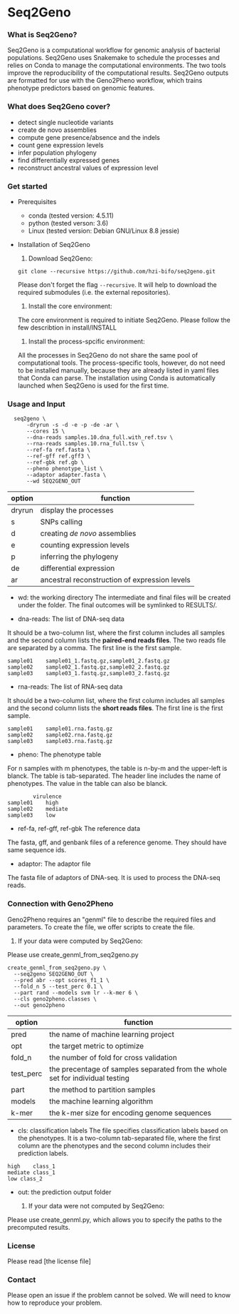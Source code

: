 # Seq2Geno

### What is Seq2Geno?
Seq2Geno is a computational workflow for genomic analysis of bacterial populations. Seq2Geno uses Snakemake to schedule the processes and relies on Conda to manage the computational environments. The two tools improve the reproducibility of the computational results. 
Seq2Geno outputs are formatted for use with the Geno2Pheno workflow, which trains phenotype predictors based on genomic features. 

### What does Seq2Geno cover?
- detect single nucleotide variants
- create de novo assemblies
- compute gene presence/absence and the indels
- count gene expression levels
- infer population phylogeny
- find differentially expressed genes
- reconstruct ancestral values of expression level

### Get started
- Prerequisites

    - conda (tested version: 4.5.11)
    - python (tested verson: 3.6)
    - Linux (tested version: Debian GNU/Linux 8.8 jessie)

- Installation of Seq2Geno

    1. Download Seq2Geno:

	`git clone --recursive https://github.com/hzi-bifo/seq2geno.git`

	Please don't forget the flag `--recursive`. It will help to download the required submodules (i.e. the external repositories).

    1. Install the core environment:

	The core environment is required to initiate Seq2Geno. Please follow the few describtion in install/INSTALL

    1. Install the process-spcific environment:
	
	All the processes in Seq2Geno do not share the same pool of computational tools. The process-specific tools, however, do not need to be installed manually, because they are already listed in yaml files that Conda can parse. The installation using Conda is automatically launched when Seq2Geno is used for the first time. 

### Usage and Input

```
  seq2geno \
      -dryrun -s -d -e -p -de -ar \
      --cores 15 \
      --dna-reads samples.10.dna_full.with_ref.tsv \
      --rna-reads samples.10.rna_full.tsv \
      --ref-fa ref.fasta \
      --ref-gff ref.gff3 \
      --ref-gbk ref.gb \
      --pheno phenotype_list \
      --adaptor adapter.fasta \
      --wd SEQ2GENO_OUT
```
| option | function |
| --- | --- |
| dryrun | display the processes |
| s | SNPs calling |
| d | creating _de novo_ assemblies |
| e | counting expression levels |
| p | inferring the phylogeny |
| de | differential expression |
| ar | ancestral reconstruction of expression levels |

- wd: the working directory
The intermediate and final files will be created under the folder. The final outcomes will be symlinked to RESULTS/.

- dna-reads: The list of DNA-seq data 

It should be a two-column list, where the first column includes all samples and the second column lists the __paired-end reads files__. The two reads file are separated by a comma. The first line is the first sample.
```
sample01	sample01_1.fastq.gz,sample01_2.fastq.gz
sample02	sample02_1.fastq.gz,sample02_2.fastq.gz
sample03	sample03_1.fastq.gz,sample03_2.fastq.gz
```

- rna-reads: The list of RNA-seq data

It should be a two-column list, where the first column includes all samples and the second column lists the __short reads files__. The first line is the first sample.
```
sample01	sample01.rna.fastq.gz
sample02	sample02.rna.fastq.gz
sample03	sample03.rna.fastq.gz
```

- pheno: The phenotype table

For n samples with m phenotypes, the table is n-by-m and the upper-left is blanck. The table is tab-separated. The header line includes the name of phenotypes. The value in the table can also be blanck. 
```
        virulence
sample01	high
sample02	mediate
sample03	low
```

- ref-fa, ref-gff, ref-gbk	The reference data

The fasta, gff, and genbank files of a reference genome. They should have same sequence ids. 

- adaptor: The adaptor file

The fasta file of adaptors of DNA-seq. It is used to process the DNA-seq reads. 

### Connection with Geno2Pheno
Geno2Pheno requires an "genml" file to describe the required files and parameters. To create the file, we offer scripts to create the file. 

  1. If your data were computed by Seq2Geno:

Please use create_genml_from_seq2geno.py
```
create_genml_from_seq2geno.py \
  --seq2geno SEQ2GENO_OUT \
  --pred abr --opt scores_f1_1 \
  --fold_n 5 --test_perc 0.1 \
  --part rand --models svm lr --k-mer 6 \
  --cls geno2pheno.classes \
  --out geno2pheno
```
| option | function |
| --- | --- |
| pred | the name of machine learning project |
| opt | the target metric to optimize |
| fold_n | the number of fold for cross validation |
| test_perc | the precentage of samples separated from the whole set for individual testing |
| part | the method to partition samples |
| models | the machine learning algorithm |
| k-mer | the k-mer size for encoding genome sequences |

- cls: classification labels
The file specifies classification labels based on the phenotypes. It is a two-column tab-separated file, where the first column are the phenotypes and the second column includes their prediction labels. 
```
high	class_1
mediate	class_1
low	class_2
```

- out: the prediction output folder

  1. If your data were not computed by Seq2Geno:

Please use create_genml.py, which allows you to specify the paths to the precomputed results. 

### License
Please read [the license file]

### Contact
Please open an issue if the problem cannot be solved. 
We will need to know how to reproduce your problem.
